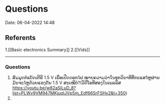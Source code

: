#  Questions
Date: 06-04-2022 14:48

## Referents
1.[[Basic electronics Summary]]
2.[[Vids]]


-----
### Questions
1. ສົມມຸດຕໍ່ແບັດເຕີຣີ 1.5 V ເພື່ອເປີດດອກໄຟ ໝາຍຄວາມວ່າໃນທຸກວິນາທີທີ່ກະແສໄຫຼຜ່ານ ມັນຈະໄຫຼດ້ວຍແຮງດັນ 1.5 V ສະເໝີບໍ?(ວິດີໂອທີສອງໃນເພລລິສ https://youtu.be/w82aSjLuD_8?list=PLWv9VM947MKjuqlJVp5m_Edf66SrFSHx2&t=350)
2. 